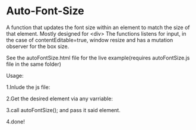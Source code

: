 # Auto-Font-Size
A function that updates the font size within an element to match the size of that element. Mostly designed for &lt;div>
The functions listens for input, in the case of contentEditable=true, window resize and has a mutation observer for the box size.

See the autoFontSize.html file for the live example(requires autoFontSize.js file in the same folder)

Usage:

1.Inlude the js file:
<script src="autoFontSize.js"></script>  
  
2.Get the desired element via any varriable:
<script>
const element = document.getElementById("div_id);   
</script>  
  
3.call autoFontSize(); and pass it said element.  
<script>  
  
  const element = document.getElementById("div_id);  
    
  autoFontSize(element);  
  
</script>  
  
4.done!

